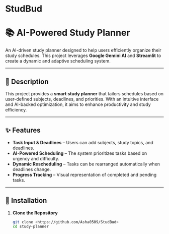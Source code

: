 # StudBud
# 📚 AI-Powered Study Planner  

An AI-driven study planner designed to help users efficiently organize their study schedules. This project leverages **Google Gemini AI** and **Streamlit** to create a dynamic and adaptive scheduling system.  

---

## 📖 Description  

This project provides a **smart study planner** that tailors schedules based on user-defined subjects, deadlines, and priorities. With an intuitive interface and AI-backed optimization, it aims to enhance productivity and study efficiency.  

---

## ✨ Features  

- **Task Input & Deadlines** – Users can add subjects, study topics, and deadlines.  
- **AI-Powered Scheduling** – The system prioritizes tasks based on urgency and difficulty.  
- **Dynamic Rescheduling** – Tasks can be rearranged automatically when deadlines change.  
- **Progress Tracking** – Visual representation of completed and pending tasks.  

---

## 🔧 Installation  

1. **Clone the Repository**  
   ```sh
   git clone <https://github.com/Asha0509/StudBud>
   cd study-planner
